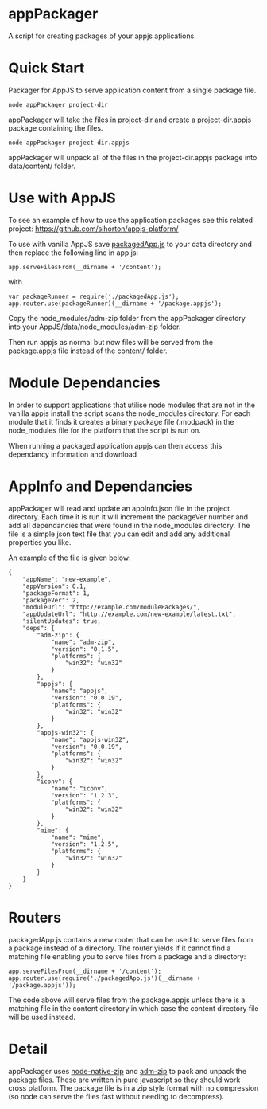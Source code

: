 appPackager
===========
A script for creating packages of your appjs applications.

Quick Start
===========

Packager for AppJS to serve application content from a single package file.

    node appPackager project-dir
    
appPackager will take the files in project-dir and create a project-dir.appjs package containing the files.

    node appPackager project-dir.appjs
    
appPackager will unpack all of the files in the project-dir.appjs package into data/content/ folder.



Use with AppJS
==============

To see an example of how to use the application packages see this related project: https://github.com/sihorton/appjs-platform/

To use with vanilla AppJS save [packagedApp.js](https://raw.github.com/sihorton/appjs-appPackager/master/packagedApp.js) to your data directory and then replace the following line in app.js:

    app.serveFilesFrom(__dirname + '/content');
    
with

    var packageRunner = require('./packagedApp.js');
    app.router.use(packageRunner)(__dirname + '/package.appjs');

Copy the node_modules/adm-zip folder from the appPackager directory into your AppJS/data/node_modules/adm-zip folder.

Then run appjs as normal but now files will be served from the package.appjs file instead of the content/ folder.

Module Dependancies
========
In order to support applications that utilise node modules that are not in the vanilla appjs install the script scans the 
node_modules directory. For each module that it finds it creates a binary package file (.modpack) in the node_modules file
for the platform that the script is run on.

When running a packaged application appjs can then access this dependancy information and download 

AppInfo and Dependancies
=======
appPackager will read and update an appInfo.json file in the project directory. Each time it is run it will increment
the packageVer number and add all dependancies that were found in the node_modules directory. The file is a simple json text
file that you can edit and add any additional properties you like.

An example of the file is given below:

	{
		"appName": "new-example",
		"appVersion": 0.1,
		"packageFormat": 1,
		"packageVer": 2,
		"moduleUrl": "http://example.com/modulePackages/",
		"appUpdateUrl": "http://example.com/new-example/latest.txt",
		"silentUpdates": true,
		"deps": {
			"adm-zip": {
				"name": "adm-zip",
				"version": "0.1.5",
				"platforms": {
					"win32": "win32"
				}
			},
			"appjs": {
				"name": "appjs",
				"version": "0.0.19",
				"platforms": {
					"win32": "win32"
				}
			},
			"appjs-win32": {
				"name": "appjs-win32",
				"version": "0.0.19",
				"platforms": {
					"win32": "win32"
				}
			},
			"iconv": {
				"name": "iconv",
				"version": "1.2.3",
				"platforms": {
					"win32": "win32"
				}
			},
			"mime": {
				"name": "mime",
				"version": "1.2.5",
				"platforms": {
					"win32": "win32"
				}
			}
		}
	}

Routers
======
packagedApp.js contains a new router that can be used to serve files from a package instead of a directory. 
The router yields if it cannot find a matching file enabling you to serve files from a package and a directory:

    app.serveFilesFrom(__dirname + '/content');
    app.router.use(require('./packagedApp.js')(__dirname + '/package.appjs'));

The code above will serve files from the package.appjs unless there is a matching file in the content directory in which case the 
content directory file will be used instead.

Detail
======

appPackager uses [node-native-zip](https://github.com/janjongboom/node-native-zip) and [adm-zip](https://github.com/cthackers/adm-zip)
to pack and unpack the package files. These are written in pure javascript so they should work cross platform. 
The package file is in a zip style format with no compression (so node can serve the files fast without needing to decompress).
